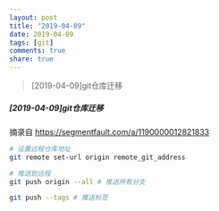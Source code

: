 ```yaml
---
layout: post
title: "2019-04-09"
date: 2019-04-09
tags: [git]
comments: true
share: true
---
```


> [2019-04-09]git仓库迁移

##### [2019-04-09]git仓库迁移

摘录自 https://segmentfault.com/a/1190000012821833

``` bash
# 设置远程仓库地址
git remote set-url origin remote_git_address

# 推送到远程
git push origin --all # 推送所有分支

git push --tags # 推送标签
```